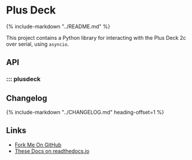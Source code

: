 # Plus Deck

{% include-markdown "../README.md" %}

This project contains a Python library for interacting with the Plus Deck 2c
over serial, using `asyncio`.

## API

### ::: plusdeck

## Changelog

{%
    include-markdown "../CHANGELOG.md"
    heading-offset=1
%}

## Links

* [Fork Me On GitHub](https://github.com/jfhbrook/plusdeck)
* [These Docs on readthedocs.io](https://plusdeck.rtfd.io)
